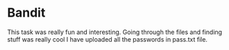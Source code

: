 # Bandit
This task was really fun and interesting. Going through the files and finding stuff was really cool
I have uploaded all the passwords in pass.txt file.
